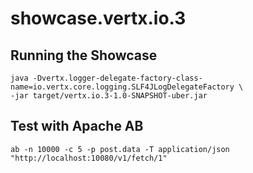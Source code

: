 # showcase.vertx.io.3

## Running the Showcase
```
java -Dvertx.logger-delegate-factory-class-name=io.vertx.core.logging.SLF4JLogDelegateFactory \
-jar target/vertx.io.3-1.0-SNAPSHOT-uber.jar
```

## Test with Apache AB
```
ab -n 10000 -c 5 -p post.data -T application/json "http://localhost:10080/v1/fetch/1"
```
